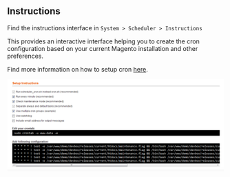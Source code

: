 ## Instructions

Find the instructions interface in `System > Scheduler > Instructions`

This provides an interactive interface helping you to create the cron configuration based on your current Magento installation and other preferences.

Find more information on how to setup cron [here](/cron-configuration.md).

![](images/instructions.png)

